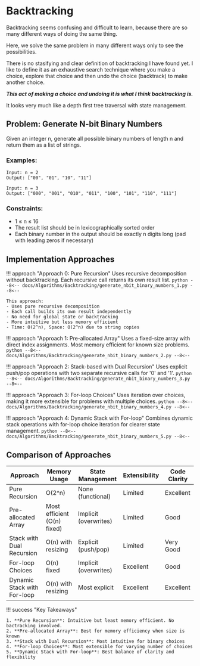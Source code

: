 # Backtracking

Backtracking seems confusing and difficult to learn, because there are so many different ways of doing the same thing.

Here, we solve the same problem in many different ways only to see the possibilities.

There is no stasifying and clear definition of backtracking I have found yet. I like to define it as an exhaustive search technique where you make a choice, explore that choice and then undo the choice (backtrack) to make another choice. 

***This act of making a choice and undoing it is what I think backtracking is.***

It looks very much like a depth first tree traversal with state management.

## Problem: Generate N-bit Binary Numbers

Given an integer n, generate all possible binary numbers of length n and return them as a list of strings.

### Examples:
```
Input: n = 2
Output: ["00", "01", "10", "11"]

Input: n = 3
Output: ["000", "001", "010", "011", "100", "101", "110", "111"]
```

### Constraints:
- 1 ≤ n ≤ 16
- The result list should be in lexicographically sorted order
- Each binary number in the output should be exactly n digits long (pad with leading zeros if necessary)

## Implementation Approaches

!!! approach "Approach 0: Pure Recursion"
    Uses recursive decomposition without backtracking. Each recursive call returns its own result list.
    ```python
    --8<--
    docs/Algorithms/Backtracking/generate_nbit_binary_numbers_1.py
    --8<--
    ```
    
    This approach:
    - Uses pure recursive decomposition
    - Each call builds its own result independently
    - No need for global state or backtracking
    - More intuitive but less memory efficient
    - Time: O(2^n), Space: O(2^n) due to string copies

!!! approach "Approach 1: Pre-allocated Array"
    Uses a fixed-size array with direct index assignments. Most memory efficient for known size problems.
    ```python
    --8<--
    docs/Algorithms/Backtracking/generate_nbit_binary_numbers_2.py
    --8<--
    ```

!!! approach "Approach 2: Stack-based with Dual Recursion"
    Uses explicit push/pop operations with two separate recursive calls for '0' and '1'.
    ```python
    --8<--
    docs/Algorithms/Backtracking/generate_nbit_binary_numbers_3.py
    --8<--
    ```

!!! approach "Approach 3: For-loop Choices"
    Uses iteration over choices, making it more extensible for problems with multiple choices.
    ```python
    --8<--
    docs/Algorithms/Backtracking/generate_nbit_binary_numbers_4.py
    --8<--
    ```

!!! approach "Approach 4: Dynamic Stack with For-loop"
    Combines dynamic stack operations with for-loop choice iteration for clearer state management.
    ```python
    --8<--
    docs/Algorithms/Backtracking/generate_nbit_binary_numbers_5.py
    --8<--
    ```

## Comparison of Approaches

| Approach | Memory Usage | State Management | Extensibility | Code Clarity |
|----------|-------------|------------------|---------------|--------------|
| Pure Recursion | O(2^n) | None (functional) | Limited | Excellent |
| Pre-allocated Array | Most efficient (O(n) fixed) | Implicit (overwrites) | Limited | Good |
| Stack with Dual Recursion | O(n) with resizing | Explicit (push/pop) | Limited | Very Good |
| For-loop Choices | O(n) fixed | Implicit (overwrites) | Excellent | Good |
| Dynamic Stack with For-loop | O(n) with resizing | Most explicit | Excellent | Excellent |

!!! success "Key Takeaways"

    1. **Pure Recursion**: Intuitive but least memory efficient. No bactracking involved.
    2. **Pre-allocated Array**: Best for memory efficiency when size is known
    3. **Stack with Dual Recursion**: Most intuitive for binary choices
    4. **For-loop Choices**: Most extensible for varying number of choices
    5. **Dynamic Stack with For-loop**: Best balance of clarity and flexibility
    


